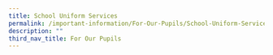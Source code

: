 ```yaml
---
title: School Uniform Services
permalink: /important-information/For-Our-Pupils/School-Uniform-Services/
description: ""
third_nav_title: For Our Pupils
---
```

